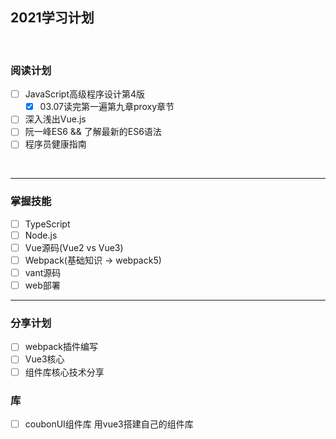 ## 2021学习计划
<br>

### 阅读计划
- [ ] JavaScript高级程序设计第4版
  - [x] 03.07读完第一遍第九章proxy章节
- [ ] 深入浅出Vue.js
- [ ] 阮一峰ES6 && 了解最新的ES6语法
- [ ] 程序员健康指南
<br> 

---
### 掌握技能 
- [ ] TypeScript
- [ ] Node.js
- [ ] Vue源码(Vue2 vs Vue3)
- [ ] Webpack(基础知识 -> webpack5)
- [ ] vant源码
- [ ] web部署
---

### 分享计划
- [ ] webpack插件编写
- [ ] Vue3核心
- [ ] 组件库核心技术分享  

### 库  
- [ ] coubonUI组件库 用vue3搭建自己的组件库
